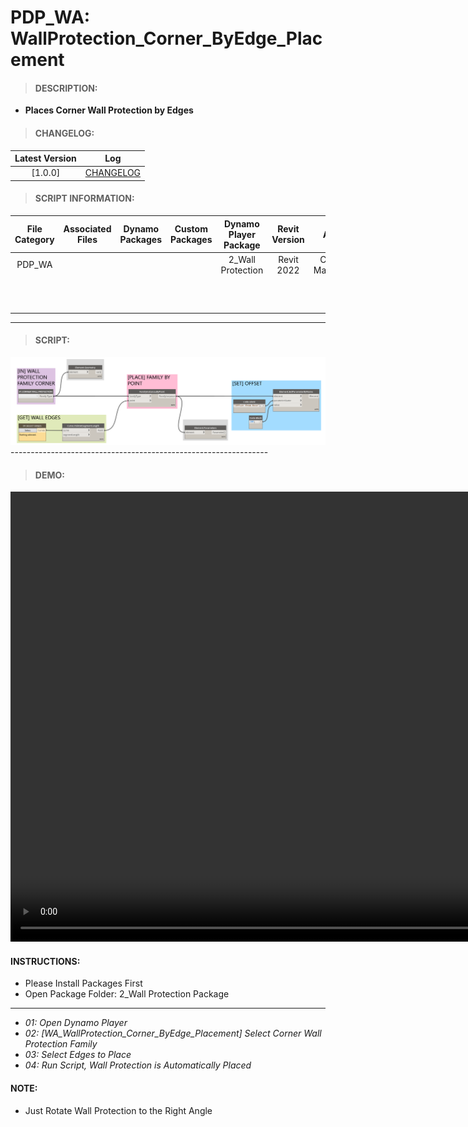 # PDP_WA: WallProtection_Corner_ByEdge_Placement

> #### DESCRIPTION: 
- **Places Corner Wall Protection by Edges**

> #### CHANGELOG:

| Latest Version | Log |
| :-------: | :----: | 
|[1.0.0] | [CHANGELOG](/_scripts/_project/272_PDP/WALLS/changelog/PDP_WA_WallProtection_Corner_ByEdge_Placement.md) |

> #### SCRIPT INFORMATION: 

| File Category| Associated Files | Dynamo Packages | Custom Packages | Dynamo Player Package | Revit Version | Author | Modified By | File Name & Location |
| :-------: | :----: | :---: | :---: | :---: | :---: | :---: | :---: | :--: |
| PDP_WA | | | | 2_Wall Protection | Revit 2022 | Cathrine Macabuhay |  | PDP_WA_WallProtection_Corner_ByEdge_Placement |
|         | | | | | | | | (https://bimcapcom.sharepoint.com/:f:/s/BCP-Main/EkUV1F95ULtFqMGB22mN7NIBKRhWmEfSulEqbucyJO3M9w?e=CvfinB)|
----------------------------------------------------------------
> #### SCRIPT: 
<img src="/_scripts/_project/272_PDP/WALLS/images/PDP_WA_WallProtection_Corner_ByEdge_Placement.png">
----------------------------------------------------------------

> #### DEMO: 

<video width="1280" height="720" controls>
 <source src="/_scripts/_project/272_PDP/WALLS/demo/PDP_WA_WallProtection_Corner_ByEdge.mp4" type="video/mp4">
</video>

#### INSTRUCTIONS: 
- Please Install Packages First
- Open Package Folder: 2_Wall Protection Package
----------------------------------------------------------------
- *01: Open Dynamo Player*
- *02: [WA_WallProtection_Corner_ByEdge_Placement] Select Corner Wall Protection Family*
- *03: Select Edges to Place*
- *04: Run Script, Wall Protection is Automatically Placed*

#### NOTE: 
- Just Rotate Wall Protection to the Right Angle